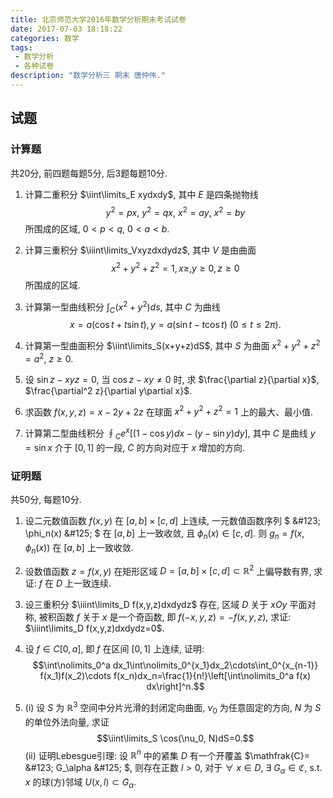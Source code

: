 ```yaml
---
title: 北京师范大学2016年数学分析期末考试试卷
date: 2017-07-03 18:18:22
categories: 数学
tags:
 - 数学分析
 - 各种试卷
description: "数学分析三 期末 唐仲伟."
---
```


## 试题

### 计算题

共20分, 前四题每题5分, 后3题每题10分.

1. 计算二重积分 $\iint\limits_E xydxdy$, 其中 $E$ 是四条抛物线 $$y^2=px,~y^2=qx,~x^2=ay,~x^2=by$$ 所围成的区域, $0<p<q$, $0<a<b$.

2. 计算三重积分 $\iiint\limits_Vxyzdxdydz$, 其中 $V$ 是由曲面 $$x^2+y^2+z^2=1,x\geqslant,y\geqslant0,z\geqslant0$$ 所围成的区域.

3. 计算第一型曲线积分 $\int\nolimits_C(x^2+y^2)ds$, 其中 $C$ 为曲线 $$x=a(\cos t+t\sin t),y=a(\sin t-t\cos t)~(0\leqslant t \leqslant 2\pi).$$

4. 计算第一型曲面积分 $\iint\limits_S(x+y+z)dS$, 其中 $S$ 为曲面 $x^2+y^2+z^2=a^2$, $z\geqslant0$.

5. 设 $\sin z-xyz=0$, 当 $\cos z-xy\neq0$ 时, 求 $\frac{\partial z}{\partial x}$, $\frac{\partial^2 z}{\partial y\partial x}$.

6. 求函数 $f(x,y,z)=x-2y+2z$ 在球面 $x^2+y^2+z^2=1$ 上的最大、最小值.

7. 计算第二型曲线积分 $\oint\nolimits_C e^x[(1-\cos y)dx-(y-\sin y)dy]$, 其中 $C$ 是曲线 $y=\sin x$ 介于 $[0,1]$ 的一段, $C$ 的方向对应于 $x$ 增加的方向.

### 证明题

共50分, 每题10分.

1. 设二元数值函数 $f(x,y)$ 在 $[a,b]\times[c,d]$ 上连续, 一元数值函数序列 $ \&#123; \phi_n(x) \&#125; $ 在 $[a,b]$ 上一致收敛, 且 $\phi_n(x)\in [c,d]$. 则 $g_n=f(x,\phi_n(x))$ 在 $[a,b]$ 上一致收敛.

2. 设数值函数 $z=f(x,y)$ 在矩形区域 $D=[a,b]\times[c,d]\subset\mathbb{R}^2$ 上偏导数有界, 求证: $f$ 在 $D$ 上一致连续.

3. 设三重积分 $\iiint\limits_D f(x,y,z)dxdydz$ 存在, 区域 $D$ 关于 $xOy$ 平面对称, 被积函数 $f$ 关于 $x$ 是一个奇函数, 即 $f(-x,y,z)=-f(x,y,z)$, 求证: $\iiint\limits_D f(x,y,z)dxdydz=0$.

4. 设 $f\in C[0,a]$, 即 $f$ 在区间 $[0,1]$ 上连续, 证明: $$\int\nolimits_0^a dx_1\int\nolimits_0^{x_1}dx_2\cdots\int_0^{x_{n-1}} f(x_1)f(x_2)\cdots f(x_n)dx_n=\frac{1}{n!}\left[\int\nolimits_0^a f(x)
dx\right]^n.$$

5. (i) 设 $S$ 为 $\mathbb{R}^3$ 空间中分片光滑的封闭定向曲面, $\nu_0$ 为任意固定的方向, $N$ 为 $S$ 的单位外法向量, 求证 $$\iint\limits_S \cos(\nu_0, N)dS=0.$$ (ii) 证明Lebesgue引理: 设 $\mathbb{R}^n$ 中的紧集 $D$ 有一个开覆盖 $\mathfrak{C}= \&#123; G_\alpha \&#125; $, 则存在正数 $l>0$, 对于 $\forall~x\in D$, $\exists~G_\alpha\in\mathfrak{C}$, s.t. $x$ 的球(方)邻域 $U(x,l)\subset G_\alpha$.